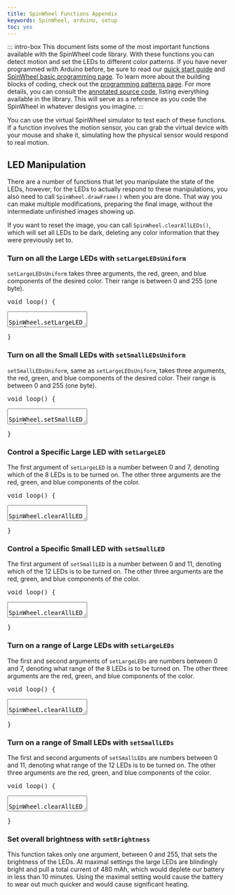 ```yaml
---
title: SpinWheel Functions Appendix
keywords: SpinWheel, arduino, setup
toc: yes
---
```


<link rel="stylesheet" href="/simspinwheel/simspinwheel.css">
<script src='/simspinwheel/simspinwheel.js'></script>

::: intro-box
This document lists some of the most important functions available with the SpinWheel code library.
With these functions you can detect motion and set the LEDs to different color patterns.
If you have never programmed with Arduino before, be sure to read our [quick start guide](/quickstart)
and [SpinWheel basic programming page](/basics).
To learn more about the building blocks of coding, check out the [programming patterns page](/progpatterns). 
For more details, you can consult the [annotated source code](/codedoc/SpinWearables.h.html),
listing everything available in the library. This will serve as a reference as you code the SpinWheel in whatever designs you imagine.
:::

You can use the virtual SpinWheel simulator to test each of these functions.
If a function involves the motion sensor,
you can grab the virtual device with your mouse and shake it,
simulating how the physical sensor would respond to real motion.

## LED Manipulation

There are a number of functions that let you manipulate the state of the LEDs,
however, for the LEDs to actually respond to these manipulations,
you also need to call `SpinWheel.drawFrame()` when you are done.
That way you can make multiple modifications, preparing the final image,
without the intermediate unfinished images showing up.

If you want to reset the image, you can call `SpinWheel.clearAllLEDs()`,
which will set all LEDs to be dark,
deleting any color information that they were previously set to.

### Turn on all the Large LEDs with `setLargeLEDsUniform`

`setLargeLEDsUniform` takes three arguments, the red, green, and blue components of the desired color.
Their range is between 0 and 255 (one byte).

<div class="ssw-codecontent" markdown=0>
<pre class="ssw-codeblock">
void loop() {
</pre>
<textarea class="ssw-codeblock">
  SpinWheel.setLargeLEDsUniform(255, 0, 155);
  SpinWheel.drawFrame();
</textarea>
<pre class="ssw-codeblock">
}
</pre>
</div>

### Turn on all the Small LEDs with `setSmallLEDsUniform`

`setSmallLEDsUniform`, same as `setLargeLEDsUniform`, takes three arguments, the red, green, and blue components of the desired color.
Their range is between 0 and 255 (one byte).

<div class="ssw-codecontent" markdown=0>
<pre class="ssw-codeblock">
void loop() {
</pre>
<textarea class="ssw-codeblock">
  SpinWheel.setSmallLEDsUniform(255, 255, 0);
  SpinWheel.drawFrame();
</textarea>
<pre class="ssw-codeblock">
}
</pre>
</div>

### Control a Specific Large LED with `setLargeLED`

The first argument of `setLargeLED` is a number between 0 and 7, denoting which of the 8 LEDs is to be turned on. The other three arguments are the red, green, and blue components of the color.

<div class="ssw-codecontent" markdown=0>
<pre class="ssw-codeblock">
void loop() {
</pre>
<textarea class="ssw-codeblock">
  SpinWheel.clearAllLEDs();
  SpinWheel.setLargeLED(4, 255, 155, 0);
  SpinWheel.drawFrame();
</textarea>
<pre class="ssw-codeblock">
}
</pre>
</div>

### Control a Specific Small LED with `setSmallLED`

The first argument of `setSmallLED` is a number between 0 and 11, denoting which of the 12 LEDs is to be turned on. The other three arguments are the red, green, and blue components of the color.

<div class="ssw-codecontent" markdown=0>
<pre class="ssw-codeblock">
void loop() {
</pre>
<textarea class="ssw-codeblock">
  SpinWheel.clearAllLEDs();
  SpinWheel.setSmallLED(4, 155, 255, 0);
  SpinWheel.drawFrame();
</textarea>
<pre class="ssw-codeblock">
}
</pre>
</div>

### Turn on a range of Large LEDs with `setLargeLEDs`

The first and second arguments of `setLargeLEDs` are numbers between 0 and 7, denoting what range of the 8 LEDs is to be turned on. The other three arguments are the red, green, and blue components of the color.

<div class="ssw-codecontent" markdown=0>
<pre class="ssw-codeblock">
void loop() {
</pre>
<textarea class="ssw-codeblock">
  SpinWheel.clearAllLEDs();
  SpinWheel.setLargeLEDs(0, 3, 255, 0, 255);
  SpinWheel.drawFrame();
</textarea>
<pre class="ssw-codeblock">
}
</pre>
</div>

### Turn on a range of Small LEDs with `setSmallLEDs`

The first and second arguments of `setSmallLEDs` are numbers between 0 and 11, denoting what range of the 12 LEDs is to be turned on. The other three arguments are the red, green, and blue components of the color.

<div class="ssw-codecontent" markdown=0>
<pre class="ssw-codeblock">
void loop() {
</pre>
<textarea class="ssw-codeblock">
  SpinWheel.clearAllLEDs();
  SpinWheel.setSmallLEDs(2, 7, 255, 255, 0);
  SpinWheel.drawFrame();
</textarea>
<pre class="ssw-codeblock">
}
</pre>
</div>

### Set overall brightness with `setBrightness`

This function takes only one argument, between 0 and 255, that sets the brightness of the LEDs.
At maximal settings the large LEDs are blindingly bright and pull a total current of 480 mAh,
which would deplete our battery in less than 10 minutes.
Using the maximal setting would cause the battery to wear out much quicker and would cause significant heating.

<!--## Advanced LED Manipulation-->

<!--TODO: expand this section and implement as necessary-->

<!--There are some undocumented and unfinished functions, among them: `setSmallLEDsPointer` and `setSmallLEDsProgress` and the unfinished `setSmallLEDsRainbow` and `setLargeLEDsRainbow`.-->

<!--## Color and Brightness Helpers-->

<!--TODO: expand this section and implement as necessary-->

<!--The `colorWheel` function turns a single number representing an angle into a color from the color wheel.

The `triangularWave` and `parabolaWave` functions provide for convenient periodic patterns, useful in animations.

The `faston_slowoff` function can be used to pleasantly filter time-dependent measurements. For instance, it can be used to rapidly brighten an LED when a motion is detected and then slowly let the light decay after the motion stops.

## Motion Sensing and Compass-->

<!--TODO: expand this section and implement as necessary-->

<!--To request measurements from the sensor you need to call `SpinWearables.readIMU`. Then the measurement data will be available in `ax,ay,az,gx,gy,gz,mx,my,mz` in some units. There is also a temperature sensor.-->
